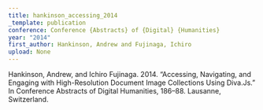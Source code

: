 ```yaml
---
title: hankinson_accessing_2014
_template: publication
conference: Conference {Abstracts} of {Digital} {Humanities}
year: "2014"
first_author: Hankinson, Andrew and Fujinaga, Ichiro
upload: None
---
```

Hankinson, Andrew, and Ichiro Fujinaga. 2014. “Accessing, Navigating, and Engaging with High-Resolution Document Image Collections Using Diva.Js.” In Conference Abstracts of Digital Humanities, 186–88. Lausanne, Switzerland.